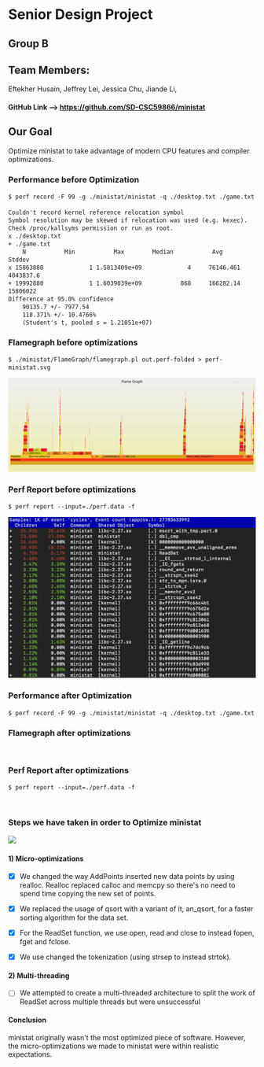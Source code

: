 # Senior Design Project

## Group B

## Team Members: 
Eftekher Husain, 
Jeffrey Lei, 
Jessica Chu, 
Jiande Li, 

#### GitHub Link --> https://github.com/SD-CSC59866/ministat


## Our Goal

Optimize ministat to take advantage of modern CPU features and compiler optimizations.


### Performance before Optimization

	$ perf record -F 99 -g ./ministat/ministat -q ./desktop.txt ./game.txt
	
	Couldn't record kernel reference relocation symbol
	Symbol resolution may be skewed if relocation was used (e.g. kexec).
	Check /proc/kallsyms permission or run as root.
	x ./desktop.txt
	+ ./game.txt
	    N           Min           Max        Median           Avg        Stddev
	x 15863880             1 1.5813409e+09             4     76146.461     4043837.6
	+ 19992880             1 1.6039039e+09           868     166282.14      15806022
	Difference at 95.0% confidence
		90135.7 +/- 7977.54
		118.371% +/- 10.4766%
		(Student's t, pooled s = 1.21051e+07)


### Flamegraph before optimizations

	$ ./ministat/FlameGraph/flamegraph.pl out.perf-folded > perf-ministat.svg

![](Images/perf-ministat-before.svg)


### Perf Report before optimizations

	$ perf report --input=./perf.data -f


![](Images/perf-report-before.png)


### Performance after Optimization

	$ perf record -F 99 -g ./ministat/ministat -q ./desktop.txt ./game.txt

### Flamegraph after optimizations

![]()


### Perf Report after optimizations

	$ perf report --input=./perf.data -f


![]()



### Steps we have taken in order to Optimize ministat
![](Images/perf-report.svg)

#### 1) Micro-optimizations

- [x] We changed the way AddPoints inserted new data points by using realloc. Realloc replaced calloc and memcpy so there's no need to spend time copying the new set of points.

- [x] We replaced the usage of qsort with a variant of it, an_qsort, for a faster sorting algorithm for the data set.

- [x] For the ReadSet function, we use open, read and close to instead fopen, fget and fclose.

- [x] We use changed the tokenization (using strsep to instead strtok).

#### 2) Multi-threading

- [ ] We attempted to create a multi-threaded architecture to split the work of ReadSet across multiple threads but were unsuccessful

#### Conclusion

 ministat originally wasn't the most optimized piece of software. However, the micro-optimizations we made to ministat were within realistic expectations. 
